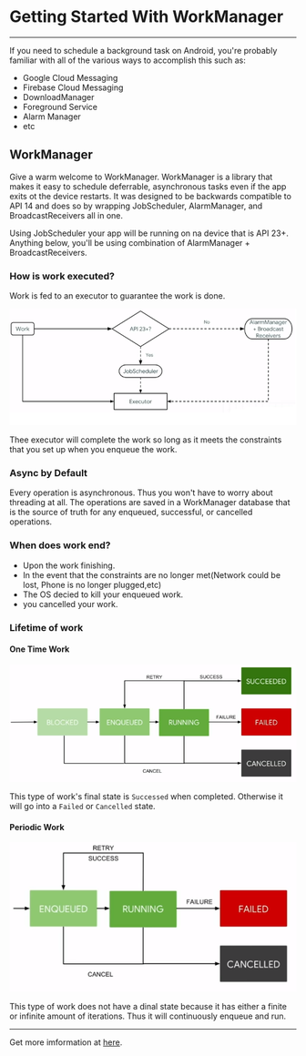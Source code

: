 # Getting Started With WorkManager

<hr/>

If you need to schedule a background task on Android, you're probably familiar with all of the various ways to accomplish this such as:

- Google Cloud Messaging
- Firebase Cloud Messaging
- DownloadManager
- Foreground Service
- Alarm Manager
- etc

## WorkManager

Give a warm welcome to WorkManager. WorkManager is a library that makes it easy to schedule deferrable, asynchronous tasks even if the app exits ot the device restarts. It was designed to be backwards compatible to API 14 and does so by wrapping JobScheduler, AlarmManager, and BroadcastReceivers all in one.

Using JobScheduler your app will be running on na device that is API 23+. Anything below, you'll be using combination of AlarmManager + BroadcastReceivers.

### How is work executed?

Work is fed to an executor to guarantee the work is done.

![Work Executed](img/workexecution_xamarin.png)

Thee executor will complete the work so long as it meets the constraints that you set up when you enqueue the work.

### Async by Default

Every operation is asynchronous. Thus you won't have to worry about threading at all. The operations are saved in a WorkManager database that is the source of truth for any enqueued, successful, or cancelled operations.

### When does work end?

- Upon the work finishing.
- In the event that the constraints are no longer met(Network could be lost, Phone is no longer plugged,etc)
- The OS decied to kill your enqueued work.
- you cancelled your work.

### Lifetime of work

#### One Time Work
![One time work](img/onetimework_xamarin.png)

This type of work's final state is `Successed` when completed. Otherwise it will go into a `Failed` or `Cancelled` state.

#### Periodic Work
![Periodic work](img/periodicwork_xamarin.png)

This type of work does not have a dinal state because it has either a finite or infinite amount of iterations. Thus it will continuously enqueue and run.

<hr/>

Get more imformation at [here](https://devblogs.microsoft.com/xamarin/getting-started-workmanager/).